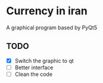 # Currency in iran  
A graphical program based by PyQt5  
## TODO
- [x] Switch the graphic to qt
- [ ] Better interface
- [ ] Clean the code
